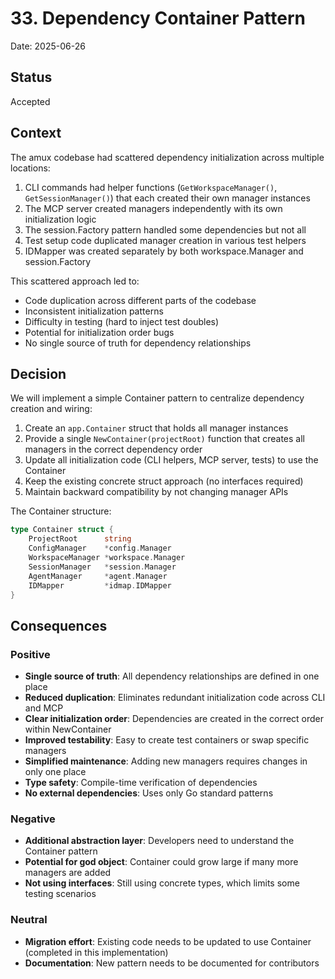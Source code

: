 # 33. Dependency Container Pattern

Date: 2025-06-26

## Status

Accepted

## Context

The amux codebase had scattered dependency initialization across multiple locations:

1. CLI commands had helper functions (`GetWorkspaceManager()`, `GetSessionManager()`) that each created their own manager instances
2. The MCP server created managers independently with its own initialization logic
3. The session.Factory pattern handled some dependencies but not all
4. Test setup code duplicated manager creation in various test helpers
5. IDMapper was created separately by both workspace.Manager and session.Factory

This scattered approach led to:

- Code duplication across different parts of the codebase
- Inconsistent initialization patterns
- Difficulty in testing (hard to inject test doubles)
- Potential for initialization order bugs
- No single source of truth for dependency relationships

## Decision

We will implement a simple Container pattern to centralize dependency creation and wiring:

1. Create an `app.Container` struct that holds all manager instances
2. Provide a single `NewContainer(projectRoot)` function that creates all managers in the correct dependency order
3. Update all initialization code (CLI helpers, MCP server, tests) to use the Container
4. Keep the existing concrete struct approach (no interfaces required)
5. Maintain backward compatibility by not changing manager APIs

The Container structure:

```go
type Container struct {
    ProjectRoot      string
    ConfigManager    *config.Manager
    WorkspaceManager *workspace.Manager
    SessionManager   *session.Manager
    AgentManager     *agent.Manager
    IDMapper         *idmap.IDMapper
}
```

## Consequences

### Positive

- **Single source of truth**: All dependency relationships are defined in one place
- **Reduced duplication**: Eliminates redundant initialization code across CLI and MCP
- **Clear initialization order**: Dependencies are created in the correct order within NewContainer
- **Improved testability**: Easy to create test containers or swap specific managers
- **Simplified maintenance**: Adding new managers requires changes in only one place
- **Type safety**: Compile-time verification of dependencies
- **No external dependencies**: Uses only Go standard patterns

### Negative

- **Additional abstraction layer**: Developers need to understand the Container pattern
- **Potential for god object**: Container could grow large if many more managers are added
- **Not using interfaces**: Still using concrete types, which limits some testing scenarios

### Neutral

- **Migration effort**: Existing code needs to be updated to use Container (completed in this implementation)
- **Documentation**: New pattern needs to be documented for contributors
